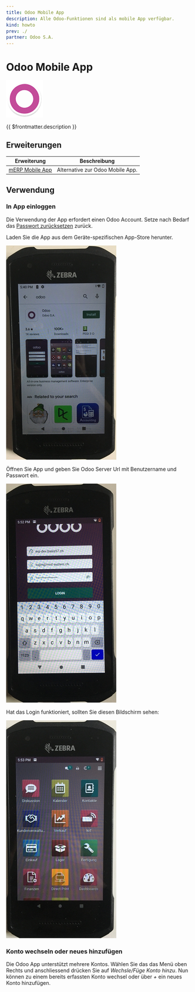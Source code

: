 ```yaml
---
title: Odoo Mobile App
description: Alle Odoo-Funktionen sind als mobile App verfügbar.
kind: howto
prev: ./
partner: Odoo S.A.
---
```


# Odoo Mobile App

![](attachments/icons_odoo_app.png)

{{ $frontmatter.description }}

## Erweiterungen

| Erweiterung                               | Beschreibung                     |
| ----------------------------------------- | -------------------------------- |
| [mERP Mobile App](mERP%20Mobile%20App.md) | Alternative zur Odoo Mobile App. |

## Verwendung

### In App einloggen

Die Verwendung der App erfordert einen Odoo Account. Setze nach Bedarf das [Passwort zurücksetzen](Settings.md#Passwort%20zurücksetzen) zurück.

Laden Sie die App aus dem Geräte-spezifischen App-Store herunter.

![](attachments/Odoo%20Mobile%20App%20Appstore.jpg)

Öffnen Sie App und geben Sie Odoo Server Url mit Benutzername und Passwort ein.

![](attachments/Odoo%20Mobile%20App%20Login.jpg)

Hat das Login funktioniert, sollten Sie diesen Bildschirm sehen:

![](attachments/Odoo%20Mobile%20App%20Startbildschirm.jpg)

### Konto wechseln oder neues hinzufügen

Die Odoo App unterstützt mehrere Kontos. Wählen Sie das das Menü oben Rechts und anschliessend drücken Sie auf _Wechsle/Füge Konto hinzu_. Nun können zu einem bereits erfassten Konto wechsel oder über _+_ ein neues Konto hinzufügen.

